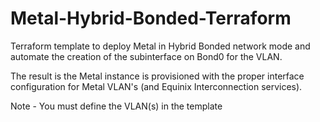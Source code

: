 # Metal-Hybrid-Bonded-Terraform

Terraform template to deploy Metal in Hybrid Bonded network mode and automate the creation of the subinterface on Bond0 for the VLAN. 

The result is the Metal instance is provisioned with the proper interface configuration for Metal VLAN's (and Equinix Interconnection services).

Note - You must define the VLAN(s) in the template
